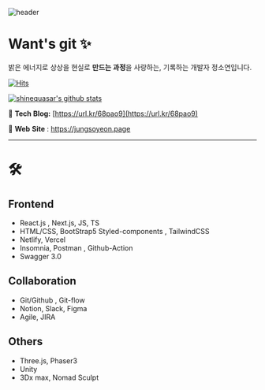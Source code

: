 ![header](https://capsule-render.vercel.app/api?type=Waving&color=AFD2E4&height=120&section=header&text=%20&fontSize=20&animation=fadeIn&fontAlign=25&fontAlignY=27&fontColor=ffffff&rotate=0)
# Want's git ✨
밝은 에너지로 상상을 현실로 <b>만드는 과정</b>을 사랑하는, 기록하는 개발자 정소연입니다.

[![Hits](https://hits.seeyoufarm.com/api/count/incr/badge.svg?url=https%3A%2F%2Fgithub.com%2Fgjbae1212%2Fhit-counter&count_bg=%23F3BF1E&title_bg=%23555555&icon=&icon_color=%23E7E7E7&title=hits&edge_flat=false)](https://hits.seeyoufarm.com)

[![shinequasar's github stats](https://github-readme-stats.vercel.app/api?username=shinequasar)](https://github.com/anuraghazra/github-readme-stats)


📌 **Tech** **Blog:**  [https://url.kr/68pao9](https://url.kr/68pao9)

📌 **Web** **Site** : https://jungsoyeon.page </br>
<hr>

# 🛠️

## Frontend
- React.js , Next.js, JS, TS
- HTML/CSS, BootStrap5 Styled-components , TailwindCSS
- Netlify, Vercel
- Insomnia, Postman , Github-Action
- Swagger 3.0

## Collaboration

- Git/Github , Git-flow
- Notion, Slack, Figma
- Agile, JIRA

## Others
- Three.js, Phaser3
- Unity
- 3Dx max, Nomad Sculpt





<!-- 
**shinequasar/shinequasar** is a ✨ _special_ ✨ repository because its `README.md` (this file) appears on your GitHub profile.

Here are some ideas to get you started:

- 🔭 I’m currently working on ...
- 🌱 I’m currently learning ...
- 👯 I’m looking to collaborate on ...
- 🤔 I’m looking for help with ...
- 💬 Ask me about ...
- 📫 How to reach me: ...
- 😄 Pronouns: ...
- ⚡ Fun fact: ...
 -->

